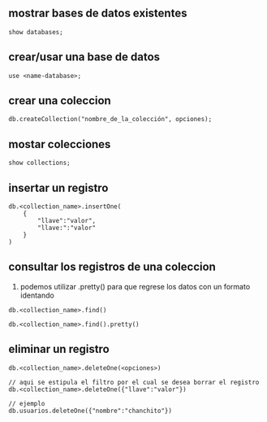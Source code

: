## mostrar bases de datos existentes
```
show databases;
```


## crear/usar una base de datos
```
use <name-database>;
```


## crear una coleccion
```
db.createCollection("nombre_de_la_colección", opciones);
```

## mostar colecciones
```
show collections;
```

## insertar un registro
```
db.<collection_name>.insertOne(
	{
		"llave":"valor",
		"llave:":"valor"
	}
)
```

## consultar los registros de una coleccion
1) podemos utilizar .pretty() para que regrese los datos con un formato identando
```
db.<collection_name>.find()

db.<collection_name>.find().pretty()
```

## eliminar un registro
```
db.<collection_name>.deleteOne(<opciones>)

// aqui se estipula el filtro por el cual se desea borrar el registro
db.<collection_name>.deleteOne({"llave":"valor"})

// ejemplo
db.usuarios.deleteOne({"nombre":"chanchito"})
```


